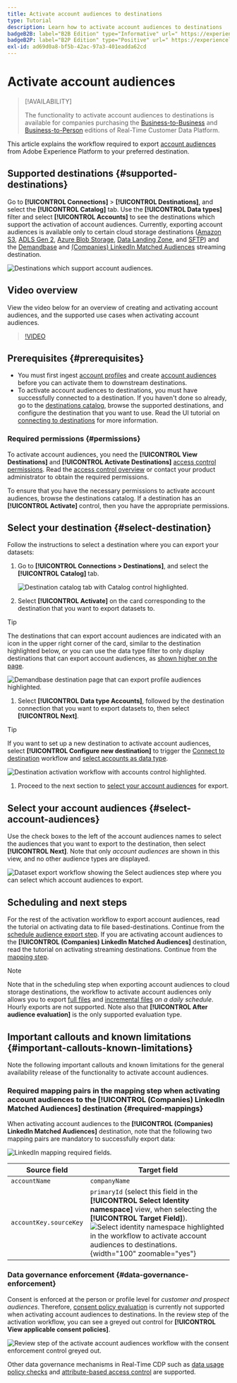 ```yaml
---
title: Activate account audiences to destinations
type: Tutorial
description: Learn how to activate account audiences to destinations
badgeB2B: label="B2B Edition" type="Informative" url=" https://experienceleague.adobe.com/docs/experience-platform/rtcdp/intro/rtcdp-intro/overview.html?lang=en#rtcdp-editions newtab=true"
badgeB2P: label="B2P Edition" type="Positive" url=" https://experienceleague.adobe.com/docs/experience-platform/rtcdp/intro/rtcdp-intro/overview.html?lang=en#rtcdp-editions newtab=true"
exl-id: ad69d0a8-bf5b-42ac-97a3-401eadda62cd
---
```

# Activate account audiences

>[!AVAILABILITY]
>
>The functionality to activate account audiences to destinations is available for companies purchasing the [Business-to-Business](/help/rtcdp/overview.md#rtcdp-b2b) and [Business-to-Person](/help/rtcdp/overview.md#rtcdp-b2p) editions of Real-Time Customer Data Platform.

This article explains the workflow required to export [account audiences](/help/segmentation/ui/account-audiences.md) from Adobe Experience Platform to your preferred destination. 

## Supported destinations {#supported-destinations}

Go to **[!UICONTROL Connections]** > **[!UICONTROL Destinations]**, and select the **[!UICONTROL Catalog]** tab. Use the **[!UICONTROL Data types]** filter and select **[!UICONTROL Accounts]** to see the destinations which support the activation of account audiences. Currently, exporting account audiences is available only to certain cloud storage destinations ([Amazon S3](/help/destinations/catalog/cloud-storage/amazon-s3.md), [ADLS Gen 2](/help/destinations/catalog/cloud-storage/adls-gen2.md), [Azure Blob Storage](/help/destinations/catalog/cloud-storage/azure-blob.md), [Data Landing Zone](/help/destinations/catalog/cloud-storage/data-landing-zone.md), and [SFTP](/help/destinations/catalog/cloud-storage/sftp.md)) and the [Demandbase](/help/destinations/catalog/advertising/demandbase.md) and [(Companies) LinkedIn Matched Audiences](/help/destinations/catalog/social/linkedin.md) streaming destination.  

![Destinations which support account audiences.](/help/destinations/assets/ui/activate-account-audiences/data-types-filter.png)

## Video overview

View the video below for an overview of creating and activating account audiences, and the supported use cases when activating account audiences.

>[!VIDEO](https://video.tv.adobe.com/v/338252/?learn=on)

## Prerequisites {#prerequisites}

* You must first ingest [account profiles](/help/rtcdp/accounts/account-profile-overview.md) and create [account audiences](/help/segmentation/ui/account-audiences.md) before you can activate them to downstream destinations.
* To activate account audiences to destinations, you must have successfully connected to a destination. If you haven't done so already, go to the [destinations catalog](../catalog/overview.md), browse the supported destinations, and configure the destination that you want to use. Read the UI tutorial on [connecting to destinations](./connect-destination.md) for more information.

### Required permissions {#permissions}

To activate account audiences, you need the **[!UICONTROL View Destinations]** and **[!UICONTROL Activate Destinations]** [access control permissions](/help/access-control/home.md#permissions). Read the [access control overview](/help/access-control/ui/overview.md) or contact your product administrator to obtain the required permissions.

To ensure that you have the necessary permissions to activate account audiences, browse the destinations catalog. If a destination has an **[!UICONTROL Activate]** control, then you have the appropriate permissions.

## Select your destination {#select-destination}

Follow the instructions to select a destination where you can export your datasets:

1. Go to **[!UICONTROL Connections > Destinations]**, and select the **[!UICONTROL Catalog]** tab.
    
    ![Destination catalog tab with Catalog control highlighted.](/help/destinations/assets/ui/export-datasets/catalog-tab.png)

1. Select **[!UICONTROL Activate]** on the card corresponding to the destination that you want to export datasets to. 

  >[!TIP]
  >
  >The destinations that can export account audiences are indicated with an icon in the upper right corner of the card, similar to the destination highlighted below, or you can use the data type filter to only display destinations that can export account audiences, as [shown higher on the page](#supported-destinations).

  ![Demandbase destination page that can export profile audiences highlighted.](/help/destinations/assets/ui/activate-account-audiences/demandbase-icon-activate-account-audiences.png)

1. Select **[!UICONTROL Data type Accounts]**, followed by the destination connection that you want to export datasets to, then select **[!UICONTROL Next]**.

  >[!TIP]
  > 
  >If you want to set up a new destination to activate account audiences, select **[!UICONTROL Configure new destination]** to trigger the [Connect to destination](/help/destinations/ui/connect-destination.md) workflow and [select accounts as data type](/help/destinations/ui/connect-destination.md#segment-activation-or-dataset-exports).

  ![Destination activation workflow with accounts control highlighted.](/help/destinations/assets/ui/activate-account-audiences/activate-account-audiences-highlighted.png)

1. Proceed to the next section to [select your account audiences](#select-profile-audiences) for export.

## Select your account audiences {#select-account-audiences}

Use the check boxes to the left of the account audiences names to select the audiences that you want to export to the destination, then select **[!UICONTROL Next]**. Note that only *account audiences* are shown in this view, and no other audience types are displayed. 

![Dataset export workflow showing the Select audiences step where you can select which account audiences to export.](/help/destinations/assets/ui/activate-account-audiences/select-account-audiences.png)

## Scheduling and next steps

For the rest of the activation workflow to export account audiences, read the tutorial on activating data to file based-destinations. Continue from the [schedule audience export step](/help/destinations/ui/activate-batch-profile-destinations.md#scheduling). If you are activating account audiences to the **[!UICONTROL (Companies) LinkedIn Matched Audiences]** destination, read the tutorial on activating streaming destinations. Continue from the [mapping step](/help/destinations/ui/activate-segment-streaming-destinations.md#mapping).

>[!NOTE]
>
>Note that in the scheduling step when exporting account audiences to cloud storage destinations, the workflow to activate account audiences only allows you to export [full files](/help/destinations/ui/activate-batch-profile-destinations.md#export-full-files) and [incremental files](/help/destinations/ui/activate-batch-profile-destinations.md#export-incremental-files) _on a daily schedule_. Hourly exports are not supported. Note also that **[!UICONTROL After audience evaluation]** is the only supported evaluation type.

## Important callouts and known limitations {#important-callouts-known-limitations}

Note the following important callouts and known limitations for the general availability release of the functionality to activate account audiences.

### Required mapping pairs in the mapping step when activating account audiences to the **[!UICONTROL (Companies) LinkedIn Matched Audiences]** destination {#required-mappings}

When activating account audiences to the **[!UICONTROL (Companies) LinkedIn Matched Audiences]** destination, note that the following two mapping pairs are mandatory to successfully export data:

![LinkedIn mapping required fields.](/help/destinations/assets/ui/activate-account-audiences/linkedin-mapping-required-fields.png)

|Source field | Target field |
|---------|----------|
| `accountName` | `companyName` |
| `accountKey.sourceKey`  | `primaryId` (select this field in the **[!UICONTROL Select Identity namespace]** view, when selecting the **[!UICONTROL Target Field]**). <br> ![Select identity namespace highlighted in the workflow to activate account audiences to destinations.](/help/destinations/assets/ui/activate-account-audiences/identity-namespace-highlighted.png "Select identity namespace highlighted in the workflow to activate account audiences to destinations."){width="100" zoomable="yes"} |

### Data governance enforcement {#data-governance-enforcement}

Consent is enforced at the person or profile level for *customer and prospect audiences*. Therefore,  [consent policy evaluation](/help/data-governance/enforcement/auto-enforcement.md#consent-policy-evaluation) is currently not supported when activating account audiences to destinations. In the review step of the activation workflow, you can see a greyed out control for **[!UICONTROL View applicable consent policies]**. 

![Review step of the activate account audiences workflow with the consent enforcement control greyed out.](/help/destinations/assets/ui/activate-account-audiences/consent-checks-greyed-out.png)

Other data governance mechanisms in Real-Time CDP such as [data usage policy checks](/help/data-governance/enforcement/auto-enforcement.md#consent-policy-evaluation) and [attribute-based access control](/help/destinations/home.md#attribute-based-access) are supported.
